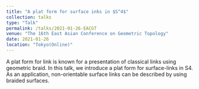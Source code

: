 ```yaml
---
title: "A plat form for surface inks in $S^4$"
collection: talks
type: "Talk"
permalink: /talks/2021-01-26-EACGT
venue: "The 16th East Asian Conference on Geometric Topology"
date: 2021-01-26
location: "Tokyo(Online)"
---
```


A plat form for link is known for a presentation of classical links using geometric braid. In this talk, we introduce a plat form for surface-links in S4. As an application, non-orientable surface links can be described by using braided surfaces.